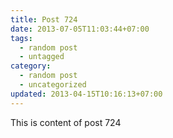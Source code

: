 ```yaml
---
title: Post 724
date: 2013-07-05T11:03:44+07:00
tags:
  - random post
  - untagged
category:
  - random post
  - uncategorized
updated: 2013-04-15T10:16:13+07:00
---
```

This is content of post 724